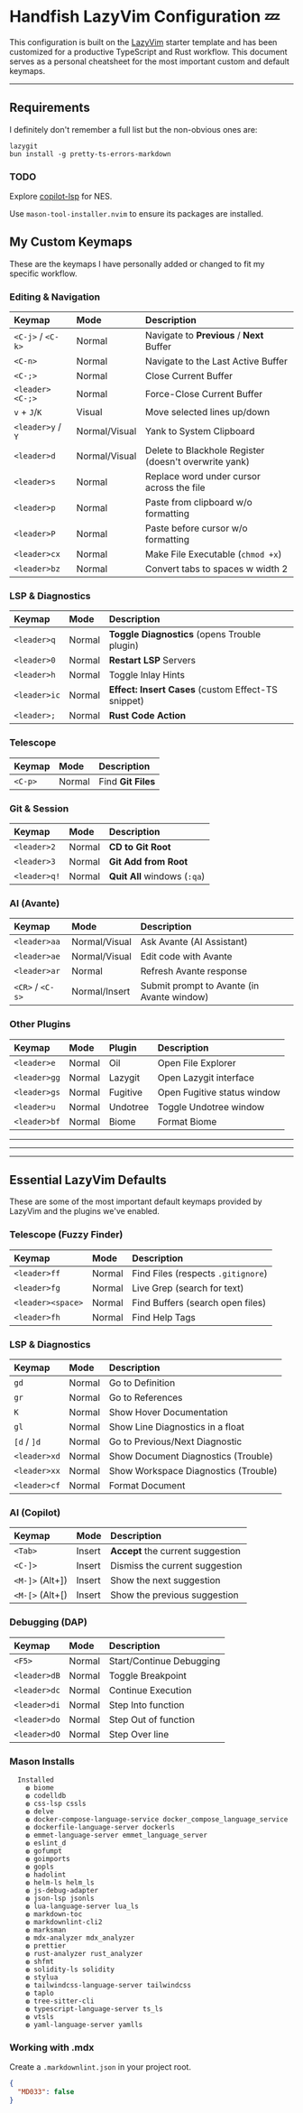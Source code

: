 # Handfish LazyVim Configuration 💤

This configuration is built on the [LazyVim](https://www.lazyvim.org/) starter template and has been customized for a productive TypeScript and Rust workflow. This document serves as a personal cheatsheet for the most important custom and default keymaps.

---

## Requirements

I definitely don't remember a full list but the non-obvious ones are:

```
lazygit
bun install -g pretty-ts-errors-markdown
```

### TODO

Explore [copilot-lsp](https://github.com/copilotlsp-nvim/copilot-lsp) for NES.

Use `mason-tool-installer.nvim` to ensure its packages are installed.

## My Custom Keymaps

These are the keymaps I have personally added or changed to fit my specific workflow.

### Editing & Navigation

| Keymap              | Mode          | Description                                           |
| :------------------ | :------------ | :---------------------------------------------------- |
| `<C-j>` / `<C-k>`   | Normal        | Navigate to **Previous** / **Next** Buffer            |
| `<C-n>`             | Normal        | Navigate to the Last Active Buffer                    |
| `<C-;>`             | Normal        | Close Current Buffer                                  |
| `<leader><C-;>`     | Normal        | Force-Close Current Buffer                            |
| `v` + `J`/`K`       | Visual        | Move selected lines up/down                           |
| `<leader>y` / `Y`   | Normal/Visual | Yank to System Clipboard                              |
| `<leader>d`         | Normal/Visual | Delete to Blackhole Register (doesn't overwrite yank) |
| `<leader>s`         | Normal        | Replace word under cursor across the file             |
| `<leader>p`         | Normal        | Paste from clipboard w/o formatting                   |
| `<leader>P`         | Normal        | Paste before cursor w/o formatting                    |
| `<leader>cx`        | Normal        | Make File Executable (`chmod +x`)                     |
| `<leader>bz`        | Normal        | Convert tabs to spaces w width 2                      |

### LSP & Diagnostics

| Keymap              | Mode   | Description                                           |
| :------------------ | :----- | :---------------------------------------------------- |
| `<leader>q`         | Normal | **Toggle Diagnostics** (opens Trouble plugin)         |
| `<leader>0`         | Normal | **Restart LSP** Servers                               |
| `<leader>h`         | Normal | Toggle Inlay Hints                                    |
| `<leader>ic`        | Normal | **Effect: Insert Cases** (custom Effect-TS snippet)   |
| `<leader>;`         | Normal | **Rust Code Action**                                  |

### Telescope

| Keymap              | Mode   | Description                         |
| :------------------ | :----- | :---------------------------------- |
| `<C-p>`             | Normal | Find **Git Files**                    |

### Git & Session

| Keymap              | Mode   | Description                         |
| :------------------ | :----- | :---------------------------------- |
| `<leader>2`         | Normal | **CD to Git Root**                    |
| `<leader>3`         | Normal | **Git Add from Root**                 |
| `<leader>q!`        | Normal | **Quit All** windows (`:qa`)        |

### AI (Avante)

 Keymap              | Mode          | Description                         |
| :------------------ | :------------ | :---------------------------------- |
| `<leader>aa`        | Normal/Visual | Ask Avante (AI Assistant)           |
| `<leader>ae`        | Normal/Visual | Edit code with Avante               |
| `<leader>ar`        | Normal        | Refresh Avante response             |
| `<CR>` / `<C-s>`    | Normal/Insert | Submit prompt to Avante (in Avante window) |

### Other Plugins

| Keymap              | Mode   | Plugin    | Description                  |
| :------------------ | :----- | :-------- | :--------------------------- |
| `<leader>e`         | Normal | Oil       | Open File Explorer           |
| `<leader>gg`        | Normal | Lazygit   | Open Lazygit interface       |
| `<leader>gs`        | Normal | Fugitive  | Open Fugitive status window  |
| `<leader>u`         | Normal | Undotree  | Toggle Undotree window       |
| `<leader>bf`        | Normal | Biome     | Format Biome                 |

---
---
---

## Essential LazyVim Defaults

These are some of the most important default keymaps provided by LazyVim and the plugins we've enabled.

### Telescope (Fuzzy Finder)

| Keymap              | Mode   | Description                         |
| :------------------ | :----- | :---------------------------------- |
| `<leader>ff`        | Normal | Find Files (respects `.gitignore`)  |
| `<leader>fg`        | Normal | Live Grep (search for text)         |
| `<leader><space>`   | Normal | Find Buffers (search open files)    |
| `<leader>fh`        | Normal | Find Help Tags                      |

### LSP & Diagnostics

| Keymap              | Mode   | Description                                   |
| :------------------ | :----- | :-------------------------------------------- |
| `gd`                | Normal | Go to Definition                              |
| `gr`                | Normal | Go to References                              |
| `K`                 | Normal | Show Hover Documentation                      |
| `gl`                | Normal | Show Line Diagnostics in a float            |
| `[d` / `]d`          | Normal | Go to Previous/Next Diagnostic                |
| `<leader>xd`        | Normal | Show Document Diagnostics (Trouble)           |
| `<leader>xx`        | Normal | Show Workspace Diagnostics (Trouble)          |
| `<leader>cf`        | Normal | Format Document                               |

### AI (Copilot)

| Keymap              | Mode   | Description                         |
| :------------------ | :----- | :---------------------------------- |
| `<Tab>`             | Insert | **Accept** the current suggestion     |
| `<C-]>`             | Insert | Dismiss the current suggestion      |
| `<M-]>` (Alt+])      | Insert | Show the next suggestion            |
| `<M-[>` (Alt+[)      | Insert | Show the previous suggestion        |

### Debugging (DAP)

| Keymap              | Mode   | Description                         |
| :------------------ | :----- | :---------------------------------- |
| `<F5>`              | Normal | Start/Continue Debugging            |
| `<leader>dB`        | Normal | Toggle Breakpoint                   |
| `<leader>dc`        | Normal | Continue Execution                  |
| `<leader>di`        | Normal | Step Into function                  |
| `<leader>do`        | Normal | Step Out of function                |
| `<leader>dO`        | Normal | Step Over line                      |


### Mason Installs

```
  Installed
    ◍ biome
    ◍ codelldb
    ◍ css-lsp cssls
    ◍ delve
    ◍ docker-compose-language-service docker_compose_language_service
    ◍ dockerfile-language-server dockerls
    ◍ emmet-language-server emmet_language_server
    ◍ eslint_d
    ◍ gofumpt
    ◍ goimports
    ◍ gopls
    ◍ hadolint
    ◍ helm-ls helm_ls
    ◍ js-debug-adapter
    ◍ json-lsp jsonls
    ◍ lua-language-server lua_ls
    ◍ markdown-toc
    ◍ markdownlint-cli2
    ◍ marksman
    ◍ mdx-analyzer mdx_analyzer
    ◍ prettier
    ◍ rust-analyzer rust_analyzer
    ◍ shfmt
    ◍ solidity-ls solidity
    ◍ stylua
    ◍ tailwindcss-language-server tailwindcss
    ◍ taplo
    ◍ tree-sitter-cli
    ◍ typescript-language-server ts_ls
    ◍ vtsls
    ◍ yaml-language-server yamlls
```

### Working with .mdx

Create a `.markdownlint.json` in your project root.

```json
{
  "MD033": false
}
```
